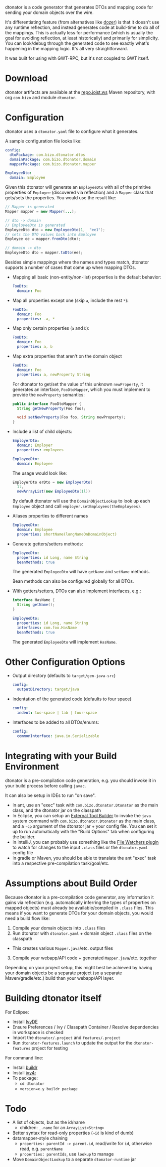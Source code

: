 
dtonator is a code generator that generates DTOs and mapping code for sending your domain objects over the wire.

It's differentiating feature (from alternatives like [dozer](http://dozer.sourceforge.net/)) is that it doesn't use any runtime reflection, and instead generates code at build-time to do all of the mappings. This is actually less for performance (which is usually the goal for avoiding reflection, at least historically) and primarily for simplicity. You can look/debug through the generated code to see exactly what's happening in the mapping logic. It's all very straightforward.

It was built for using with GWT-RPC, but it's not coupled to GWT itself.

Download
========

dtonator artifacts are available at the [repo.joist.ws](http://repo.joist.ws) Maven repository, with org `com.bizo` and module `dtonator`.

Configuration
=============

dtonator uses a `dtonator.yaml` file to configure what it generates.

A sample configuration file looks like:

```yaml
config:
  dtoPackage: com.bizo.dtonator.dtos
  domainPackage: com.bizo.dtonator.domain
  mapperPackage: com.bizo.dtonator.mapper

EmployeeDto:
  domain: Employee
```

Given this dtonator will generate an `EmployeeDto` with all of the primitive properties of `Employee` (discovered via reflection) and a `Mapper` class that gets/sets the properties. You would use the result like:

```java
// Mapper is generated
Mapper mapper = new Mapper(...);

// dto -> domain
// EmployeeDto is generated
EmployeeDto dto = new EmployeeDto(1,  "ee1");
// sets the DTO values back into Employee
Employee ee = mapper.fromDto(dto);

// domain -> dto
EmployeeDto dto = mapper.toDto(ee);
```

Besides simple mappings where the names and types match, dtonator supports a number of cases that come up when mapping DTOs.

* Mapping all basic (non-entity/non-list) properties is the default behavior:

    ```yaml
    FooDto:
      domain: Foo
    ```

* Map all properties except one (skip `a`, include the rest `*`):

    ```yaml
    FooDto:
      domain: Foo
      properties: -a, *
    ```

* Map only certain properties (`a` and `b`):

    ```yaml
    FooDto:
      domain: Foo
      properties: a, b
    ```

* Map extra properties that aren't on the domain object

    ```yaml
    FooDto:
      domain: Foo
      properties: a, newProperty String
    ```

  For dtonator to get/set the value of this unknown `newProperty`, it generates an interface, `FooDtoMapper`, which you must implement to provide the `newProperty` semantics:

    ```java
    public interface FooDtoMapper {
      String getNewProperty(Foo foo);

      void setNewProperty(Foo foo, String newProperty);
    }
    ```

* Include a list of child objects:

    ```yaml
    EmployerDto:
      domain: Employer
      properties: employees

    EmployeeDto:
      domain: Employee
    ```

  The usage would look like:

    ```java
    EmployerDto erDto = new EmployerDto(
      1l,
      newArrayList(new EmployeeDto(1l))
    ```

  By default dtonator will use the `DomainObjectLookup` to look up each `Employee` object and call `employer.setEmployees(theEmployees)`. 

* Aliases properties to different names

    ```yaml
    EmployeeDto:
      domain: Employee
      properties: shortName(longNameOnDomainObject)
    ```

* Generate getters/setters methods:

    ```yaml
    EmployeeDto:
      properties: id Long, name String
      beanMethods: true
    ```

  The generated `EmployeeDto` will have `getName` and `setName` methods.

  Bean methods can also be configured globally for all DTOs.

* With getters/setters, DTOs can also implement interfaces, e.g.:

    ```java
    interface HasName {
      String getName();
    }
    ```

    ```yaml
    EmployeeDto:
      properties: id Long, name String
      interfaces: com.foo.HasName
      beanMethods: true
    ```

   The generated `EmployeeDto` will implement `HasName`.

Other Configuration Options
===========================

* Output directory (defaults to `target/gen-java-src`)

    ```yaml
    config:
      outputDirectory: target/java
    ```

* Indentation of the generated code (defaults to four space)

    ```yaml
    config:
      indent: two-space | tab | four-space
    ```

* Interfaces to be added to all DTOs/enums:

    ```yaml
    config:
      commonInterface: java.io.Serializable
    ```

Integrating with your Build Environment
=======================================

dtonator is a pre-compilation code generation, e.g. you should invoke it in your build process before calling `javac`.

It can also be setup in IDEs to run "on save".

* In ant, use an "exec" task with `com.bizo.dtonator.Dtonator` as the main class, and the dtonator jar on the classpath
* In Eclipse, you can setup an [External Tool Builder](http://www.ibm.com/developerworks/opensource/tutorials/os-eclipse-tools/) to invoke the `java` system command with `com.bizo.dtonator.Dtonator` as the main class, and a `-cp` argument of the dtonator jar + your config file. You can set it up to run automatically with the "Build Options" tab when configuring the builder.
* In IntelliJ, you can probably use something like the [File Watchers plugin](https://www.jetbrains.com/idea/help/file-watchers.html) to watch for changes to the input `.class` files or the `dtonator.yaml` config file
* In gradle or Maven, you should be able to translate the ant "exec" task into a respective pre-compilation task/goal/etc.

Assumptions about Build Order
=============================

Because dtonator is a pre-compilation code generator, any information it gains via reflection (e.g. automatically inferring the types of properties on mapped objects) must already be available/compiled in `.class` files. This means if you want to generate DTOs for your domain objects, you would need a build flow like:

1. Compile your domain objects into `.class` files
2. Run dtonator with `dtonator.yaml` + domain object `.class` files on the classpath
  * This creates various `Mapper.java`/etc. output files
3. Compile your webapp/API code + generated `Mapper.java`/etc. together

Depending on your project setup, this might best be achieved by having your domain objects be a separate project (so a separate Maven/gradle/etc.) build than your webapp/API layer.

Building dtonator itself
========================

For Eclipse:

* Install [IvyDE](http://ant.apache.org/ivy/ivyde/)
* Ensure Preferences / Ivy / Classpath Container / Resolve dependencies in workspace is checked
* Import the `dtonator/.project` and `features/.project`
* Run `dtonator-features.launch` to update the output for the `dtonator-features` project for testing

For command line:

* Install [buildr](http://buildr.apache.org/a)
* Install [ivy4r](https://github.com/klaas1979/ivy4r)
* To package:
  * `cd dtonator`
  * `version=x.y buildr package`

Todo
====

* A list of objects, but as the id/name
  * children: `_.name` for an `ArrayList<String>`
* Better syntax for read-only properties (`~id` is kind of dumb)
* datamapper-style chaining
  * `properties: parentId -> parent.id`, read/write for `id`, otherwise read, e.g. `parentName`
  * `properties: parentIds`, use `lookup` to manage
* Move `DomainObjectLookup` to a separate `dtonator-runtime` jar

